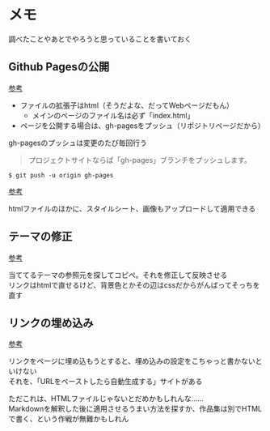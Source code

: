 # メモ

調べたことやあとでやろうと思っていることを書いておく

## Github Pagesの公開

[参考](https://techacademy.jp/magazine/6445)

- ファイルの拡張子はhtml（そうだよな、だってWebページだもん）
    - メインのページのファイル名は必ず「index.html」
- ページを公開する場合は、gh-pagesをプッシュ（リポジトリページだから）

gh-pagesのプッシュは変更のたび毎回行う

> プロジェクトサイトならば「gh-pages」ブランチをプッシュします。

```
$ git push -u origin gh-pages
```

[参考](https://prog-8.com/docs/github-pages)

htmlファイルのほかに、スタイルシート、画像もアップロードして適用できる

## テーマの修正

[参考](https://qiita.com/koyo-miyamura/items/5ec89ac9689be49a55f6)

当ててるテーマの参照元を探してコピペ。それを修正して反映させる  
リンクはhtmlで直せるけど、背景色とかその辺はcssだからがんばってそっちを直す

## リンクの埋め込み

[参考](https://takumon.com/iframely)

リンクをページに埋め込もうとすると、埋め込みの設定をこちゃっと書かないといけない  
それを、「URLをペーストしたら自動生成する」サイトがある

ただこれは、HTMLファイルじゃないとだめかもしれんな……  
Markdownを解釈した後に適用させるうまい方法を探すか、作品集は別でHTMLで書く、という作戦が無難かもしれん

<div class="iframely-embed">
    <div class="iframely-responsive" style="padding-bottom: 50%; padding-top: 120px;">
        <a href="https://takumon.com/iframely" data-iframely-url="//cdn.iframe.ly/8UezQwi"></a>
    </div>
</div>
<script async src="//cdn.iframe.ly/embed.js" charset="utf-8"></script>

